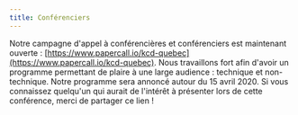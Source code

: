 ```yaml
---
title: Conférenciers
---
```


Notre campagne d'appel à conférencières et conférenciers est maintenant ouverte : [https://www.papercall.io/kcd-quebec](https://www.papercall.io/kcd-quebec). Nous travaillons fort afin d'avoir un programme permettant de plaire à une large audience : technique et non-technique. Notre programme sera annoncé autour du 15 avril 2020. Si vous connaissez quelqu'un qui aurait de l'intérêt à présenter lors de cette conférence, merci de partager ce lien !
